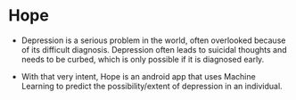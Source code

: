 # Hope

* Depression is a serious problem in the world, often overlooked because of its difficult diagnosis. Depression often leads to suicidal thoughts and needs to be curbed, which is only possible if it is diagnosed early. 

* With that very intent, Hope is an android app that uses Machine Learning to predict the possibility/extent of depression in an individual.

